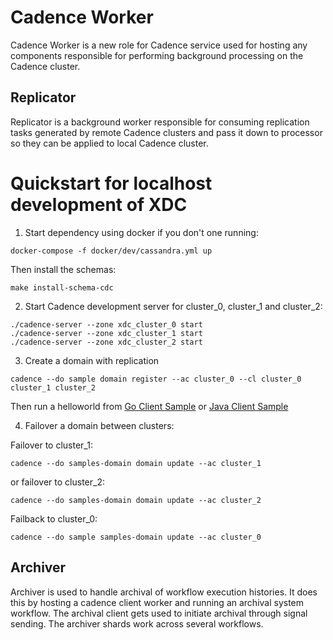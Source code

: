 Cadence Worker
==============

Cadence Worker is a new role for Cadence service used for hosting any
components responsible for performing background processing on the Cadence
cluster.

Replicator
----------

Replicator is a background worker responsible for consuming replication tasks
generated by remote Cadence clusters and pass it down to processor so they
can be applied to local Cadence cluster.

Quickstart for localhost development of XDC
====================================
1. Start dependency using docker if you don't one running:
```
docker-compose -f docker/dev/cassandra.yml up
```
Then install the schemas:
```
make install-schema-cdc
```

2. Start Cadence development server for cluster_0, cluster_1 and cluster_2:
```
./cadence-server --zone xdc_cluster_0 start
./cadence-server --zone xdc_cluster_1 start
./cadence-server --zone xdc_cluster_2 start
```

3. Create a domain with replication
```
cadence --do sample domain register --ac cluster_0 --cl cluster_0 cluster_1 cluster_2
```
Then run a helloworld from [Go Client Sample](https://github.com/uber-common/cadence-samples/) or [Java Client Sample](https://github.com/uber/cadence-java-samples)

4. Failover a domain between clusters:

Failover to cluster_1:
```
cadence --do samples-domain domain update --ac cluster_1
```
or failover to cluster_2:
   ```
   cadence --do samples-domain domain update --ac cluster_2
   ```
Failback to cluster_0:
```
cadence --do sample samples-domain update --ac cluster_0
```

Archiver
--------

Archiver is used to handle archival of workflow execution histories. It does this by hosting a cadence client worker
and running an archival system workflow. The archival client gets used to initiate archival through signal sending. The archiver
shards work across several workflows. 
